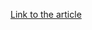 [Link to the article](https://research.checkpoint.com/2021/irans-apt34-returns-with-an-updated-arsenal/)
